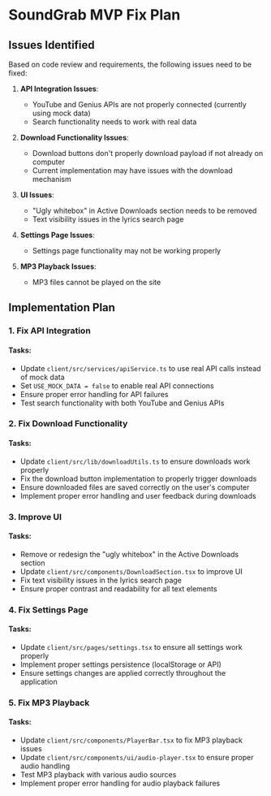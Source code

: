 # SoundGrab MVP Fix Plan

## Issues Identified

Based on code review and requirements, the following issues need to be fixed:

1. **API Integration Issues**:
   - YouTube and Genius APIs are not properly connected (currently using mock data)
   - Search functionality needs to work with real data

2. **Download Functionality Issues**:
   - Download buttons don't properly download payload if not already on computer
   - Current implementation may have issues with the download mechanism

3. **UI Issues**:
   - "Ugly whitebox" in Active Downloads section needs to be removed
   - Text visibility issues in the lyrics search page

4. **Settings Page Issues**:
   - Settings page functionality may not be working properly

5. **MP3 Playback Issues**:
   - MP3 files cannot be played on the site

## Implementation Plan

### 1. Fix API Integration

#### Tasks:
- Update `client/src/services/apiService.ts` to use real API calls instead of mock data
- Set `USE_MOCK_DATA = false` to enable real API connections
- Ensure proper error handling for API failures
- Test search functionality with both YouTube and Genius APIs

### 2. Fix Download Functionality

#### Tasks:
- Update `client/src/lib/downloadUtils.ts` to ensure downloads work properly
- Fix the download button implementation to properly trigger downloads
- Ensure downloaded files are saved correctly on the user's computer
- Implement proper error handling and user feedback during downloads

### 3. Improve UI

#### Tasks:
- Remove or redesign the "ugly whitebox" in the Active Downloads section
- Update `client/src/components/DownloadSection.tsx` to improve UI
- Fix text visibility issues in the lyrics search page
- Ensure proper contrast and readability for all text elements

### 4. Fix Settings Page

#### Tasks:
- Update `client/src/pages/settings.tsx` to ensure all settings work properly
- Implement proper settings persistence (localStorage or API)
- Ensure settings changes are applied correctly throughout the application

### 5. Fix MP3 Playback

#### Tasks:
- Update `client/src/components/PlayerBar.tsx` to fix MP3 playback issues
- Update `client/src/components/ui/audio-player.tsx` to ensure proper audio handling
- Test MP3 playback with various audio sources
- Implement proper error handling for audio playback failures